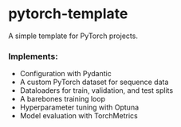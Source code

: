 # pytorch-template
A simple template for PyTorch projects.

### Implements:
- Configuration with Pydantic
- A custom PyTorch dataset for sequence data
- Dataloaders for train, validation, and test splits
- A barebones training loop
- Hyperparameter tuning with Optuna
- Model evaluation with TorchMetrics
